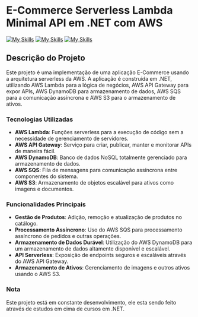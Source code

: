 # E-Commerce Serverless Lambda Minimal API em .NET com AWS 
 [![My Skills](https://skillicons.dev/icons?i=cs&perline=3)](https://skillicons.dev)   [![My Skills](https://skillicons.dev/icons?i=dotnet&perline=3)](https://skillicons.dev)    [![My Skills](https://skillicons.dev/icons?i=aws&perline=3)](https://skillicons.dev) 

## Descrição do Projeto

Este projeto é uma implementação de uma aplicação E-Commerce usando a arquitetura serverless da AWS. A aplicação é construída em .NET, utilizando AWS Lambda para a lógica de negócios, AWS API Gateway para expor APIs, AWS DynamoDB para armazenamento de dados, AWS SQS para a comunicação assíncrona e AWS S3 para o armazenamento de ativos.

### Tecnologias Utilizadas
- **AWS Lambda**: Funções serverless para a execução de código sem a necessidade de gerenciamento de servidores.
- **AWS API Gateway**: Serviço para criar, publicar, manter e monitorar APIs de maneira fácil.
- **AWS DynamoDB**: Banco de dados NoSQL totalmente gerenciado para armazenamento de dados.
- **AWS SQS**: Fila de mensagens para comunicação assíncrona entre componentes do sistema.
- **AWS S3**: Armazenamento de objetos escalável para ativos como imagens e documentos.

### Funcionalidades Principais

- **Gestão de Produtos**: Adição, remoção e atualização de produtos no catálogo.
- **Processamento Assíncrono**: Uso do AWS SQS para processamento assíncrono de pedidos e outras operações.
- **Armazenamento de Dados Durável**: Utilização do AWS DynamoDB para um armazenamento de dados altamente disponível e escalável.
- **API Serverless**: Exposição de endpoints seguros e escaláveis através do AWS API Gateway.
- **Armazenamento de Ativos**: Gerenciamento de imagens e outros ativos usando o AWS S3.

### Nota

Este projeto está em constante desenvolvimento, ele esta sendo feito através de estudos em cima de cursos em .NET. 

